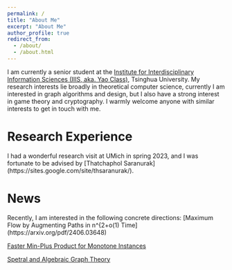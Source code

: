 ```yaml
---
permalink: /
title: "About Me"
excerpt: "About Me"
author_profile: true
redirect_from: 
  - /about/
  - /about.html
---
```


I am currently a senior student at the [Institute for Interdisciplinary Information Sciences (IIIS, aka. Yao Class)](https://iiis.tsinghua.edu.cn/en/), Tsinghua University. My research interests lie broadly in theoretical computer science,  currently I am interested in graph algorithms and design, but I also have a strong interest in game theory and cryptography. I warmly welcome anyone with similar interests to get in touch with me.

<h1>Research Experience</h1>
I had a wonderful research visit at UMich in spring 2023, and I was fortunate to be advised by [Thatchaphol Saranurak](https://sites.google.com/site/thsaranurak/).

<h1>News</h1>
Recently, I am interested in the following concrete directions:
[Maximum Flow by Augmenting Paths in n^{2+o(1) Time](https://arxiv.org/pdf/2406.03648)

[Faster Min-Plus Product for Monotone Instances](https://arxiv.org/pdf/2204.04500)

[Spetral and Algebraic Graph Theory](http://cs-www.cs.yale.edu/homes/spielman/sagt/sagt.pdf)
